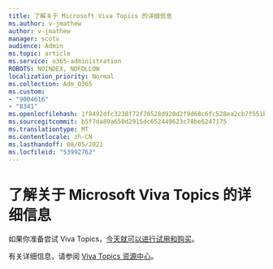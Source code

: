 ```yaml
---
title: 了解关于 Microsoft Viva Topics 的详细信息
ms.author: v-jmathew
author: v-jmathew
manager: scotv
audience: Admin
ms.topic: article
ms.service: o365-administration
ROBOTS: NOINDEX, NOFOLLOW
localization_priority: Normal
ms.collection: Adm_O365
ms.custom:
- "9004616"
- "8341"
ms.openlocfilehash: 1f8492dfc3238f72f70528d920d2f9d68c6fc528ea2cb7f551b178c163255916
ms.sourcegitcommit: b5f7da89a650d2915dc652449623c78be6247175
ms.translationtype: MT
ms.contentlocale: zh-CN
ms.lasthandoff: 08/05/2021
ms.locfileid: "53992762"
---
```

# <a name="learn-more-about-microsoft-viva-topics"></a>了解关于 Microsoft Viva Topics 的详细信息

如果你准备尝试 Viva Topics，[今天就可以进行试用和购买](https://aka.ms/BuyVivaTopics)。

有关详细信息，请参阅 [Viva Topics 资源中心](https://aka.ms/viva/topics/resources)。
